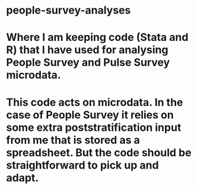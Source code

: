 # people-survey-analyses
# Where I am keeping code (Stata and R) that I have used for analysing People Survey and Pulse Survey microdata.
# This code acts on microdata.  In the case of People Survey it relies on some extra poststratification input from me that is stored as a spreadsheet.  But the code should be straightforward to pick up and adapt.

